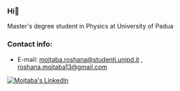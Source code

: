 ### Hi👋

Master's degree student in Physics at University of Padua

### Contact info:
* E-mail: mojtaba.roshana@studenti.unipd.it , roshana.mojtaba13@gmail.com

[![Mojtaba's LinkedIn](https://img.shields.io/badge/LinkedIn-0077B5?style=for-the-badge&logo=linkedin&logoColor=white)](https://www.linkedin.com/in/mojtaba-roshana/)

